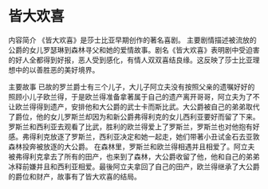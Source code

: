 # 皆大欢喜

内容简介
《皆大欢喜》是莎士比亚早期创作的著名喜剧。
主要剧情描述被流放的公爵的女儿罗瑟琳到森林寻父和她的爱情故事。剧名《皆大欢喜》表明剧中受迫害的好人全都得到好报，恶人受到感化，有情人双双喜结良缘。这反映了莎士比亚理想中的以善胜恶的美好境界。

主要故事
已故的罗兰爵士有三个儿子，大儿子阿立夫没有按照父亲的遗嘱好好的照顾小儿子欧兰得，于是欧兰得准备拿著属于自己的遗产离开哥哥，阿立夫为了不让欧兰得得到遗产，安排他和大公爵的武士卡而斯比武。大公爵被自己的弟弟取代了爵位，他的女儿罗斯兰却因为和新公爵弗得利克的女儿西利亚要好而留了下来。罗斯兰和西利亚去观看了比武，胜利的欧兰得爱上了罗斯兰，罗斯兰也对他抱有好感。弗得利克放逐了罗斯兰，西利亚决定和她一起走，她们带著小丑试金石去亚敦森林投奔被放逐的大公爵。
在森林里，罗斯兰和欧兰得相遇并且相爱了。阿立夫被弗得利克拿去了所有的田产，也来到了森林，大公爵收留了他，他和自己的弟弟冰释前嫌并且和西利亚相爱。最後阿立夫拿回了自己的田产，欧兰得继承了大公爵的爵位和财产，故事有了皆大欢喜的结局。

